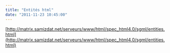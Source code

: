 ```yaml
---
title: "Entités html"
date: "2011-11-23 10:45:00"
---
```

[http://matrix.samizdat.net/serveurs/www/html/spec_html4.0/sgml/entities.html](http://matrix.samizdat.net/serveurs/www/html/spec_html4.0/sgml/entities.html)
